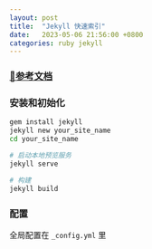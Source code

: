 ```yaml
---
layout: post
title:  "Jekyll 快速索引"
date:   2023-05-06 21:56:00 +0800
categories: ruby jekyll
---
```


<h3><a href="http://jekyllcn.com/docs/home/" target="_blank">🔗参考文档</a></h3>

### 安装和初始化

```bash
gem install jekyll
jekyll new your_site_name
cd your_site_name

# 启动本地预览服务
jekyll serve

# 构建
jekyll build
```

### 配置

全局配置在 `_config.yml` 里

